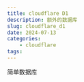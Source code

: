 ```yaml
---
title: cloudflare D1
description: 额外的数据库
slug: cloudflare_d1
date: 2024-07-13
categories:
    - cloudflare
tags:
---
```


简单数据库
